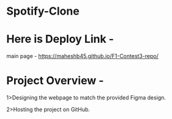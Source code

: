 # Spotify-Clone

# Here is Deploy Link - 

 main page - https://maheshb45.github.io/F1-Contest3-repo/


# Project Overview -

1>Designing the webpage to match the provided Figma design.

2>Hosting the project on GitHub.
